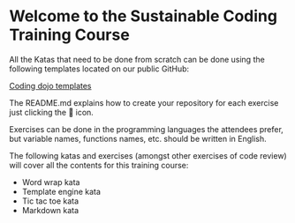 # Welcome to the Sustainable Coding Training Course

All the Katas that need to be done from scratch can be done using the following templates located on our public GitHub:

[Coding dojo templates](https://github.com/lean-mind/coding-dojo-templates)

The README.md explains how to create your repository for each exercise just clicking the 🚀 icon.

Exercises can be done in the programming languages the attendees prefer, but variable names, functions names, etc. 
should be written in English.

The following katas and exercises (amongst other exercises of code review) will cover all the contents for this training course:

- Word wrap kata
- Template engine kata
- Tic tac toe kata
- Markdown kata